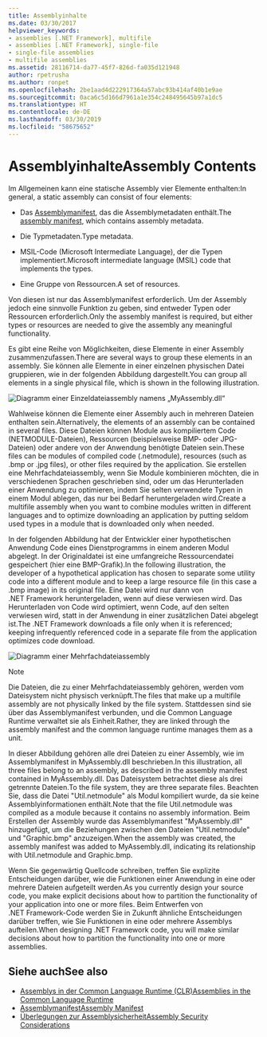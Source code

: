 ```yaml
---
title: Assemblyinhalte
ms.date: 03/30/2017
helpviewer_keywords:
- assemblies [.NET Framework], multifile
- assemblies [.NET Framework], single-file
- single-file assemblies
- multifile assemblies
ms.assetid: 28116714-da77-45f7-826d-fa035d121948
author: rpetrusha
ms.author: ronpet
ms.openlocfilehash: 2be1aad4d222917364a57abc93b414af40b1e9ae
ms.sourcegitcommit: 0aca6c5d166d7961a1e354c248495645b97a1dc5
ms.translationtype: HT
ms.contentlocale: de-DE
ms.lasthandoff: 03/30/2019
ms.locfileid: "58675652"
---
```

# <a name="assembly-contents"></a><span data-ttu-id="46b26-102">Assemblyinhalte</span><span class="sxs-lookup"><span data-stu-id="46b26-102">Assembly Contents</span></span>
<span data-ttu-id="46b26-103">Im Allgemeinen kann eine statische Assembly vier Elemente enthalten:</span><span class="sxs-lookup"><span data-stu-id="46b26-103">In general, a static assembly can consist of four elements:</span></span>  
  
-   <span data-ttu-id="46b26-104">Das [Assemblymanifest](../../../docs/framework/app-domains/assembly-manifest.md), das die Assemblymetadaten enthält.</span><span class="sxs-lookup"><span data-stu-id="46b26-104">The [assembly manifest](../../../docs/framework/app-domains/assembly-manifest.md), which contains assembly metadata.</span></span>  
  
-   <span data-ttu-id="46b26-105">Die Typmetadaten.</span><span class="sxs-lookup"><span data-stu-id="46b26-105">Type metadata.</span></span>  
  
-   <span data-ttu-id="46b26-106">MSIL-Code (Microsoft Intermediate Language), der die Typen implementiert.</span><span class="sxs-lookup"><span data-stu-id="46b26-106">Microsoft intermediate language (MSIL) code that implements the types.</span></span>  
  
-   <span data-ttu-id="46b26-107">Eine Gruppe von Ressourcen.</span><span class="sxs-lookup"><span data-stu-id="46b26-107">A set of resources.</span></span>  
  
 <span data-ttu-id="46b26-108">Von diesen ist nur das Assemblymanifest erforderlich. Um der Assembly jedoch eine sinnvolle Funktion zu geben, sind entweder Typen oder Ressourcen erforderlich.</span><span class="sxs-lookup"><span data-stu-id="46b26-108">Only the assembly manifest is required, but either types or resources are needed to give the assembly any meaningful functionality.</span></span>  
  
 <span data-ttu-id="46b26-109">Es gibt eine Reihe von Möglichkeiten, diese Elemente in einer Assembly zusammenzufassen.</span><span class="sxs-lookup"><span data-stu-id="46b26-109">There are several ways to group these elements in an assembly.</span></span> <span data-ttu-id="46b26-110">Sie können alle Elemente in einer einzelnen physischen Datei gruppieren, wie in der folgenden Abbildung dargestellt.</span><span class="sxs-lookup"><span data-stu-id="46b26-110">You can group all elements in a single physical file, which is shown in the following illustration.</span></span>  
  
 ![Diagramm einer Einzeldateiassembly namens „MyAssembly.dll“](./media/assembly-contents/single-file-assembly.gif)  
  
 <span data-ttu-id="46b26-112">Wahlweise können die Elemente einer Assembly auch in mehreren Dateien enthalten sein.</span><span class="sxs-lookup"><span data-stu-id="46b26-112">Alternatively, the elements of an assembly can be contained in several files.</span></span> <span data-ttu-id="46b26-113">Diese Dateien können Module aus kompiliertem Code (NETMODULE-Dateien), Ressourcen (beispielsweise BMP- oder JPG-Dateien) oder andere von der Anwendung benötigte Dateien sein.</span><span class="sxs-lookup"><span data-stu-id="46b26-113">These files can be modules of compiled code (.netmodule), resources (such as .bmp or .jpg files), or other files required by the application.</span></span> <span data-ttu-id="46b26-114">Sie erstellen eine Mehrfachdateiassembly, wenn Sie Module kombinieren möchten, die in verschiedenen Sprachen geschrieben sind, oder um das Herunterladen einer Anwendung zu optimieren, indem Sie selten verwendete Typen in einem Modul ablegen, das nur bei Bedarf heruntergeladen wird.</span><span class="sxs-lookup"><span data-stu-id="46b26-114">Create a multifile assembly when you want to combine modules written in different languages and to optimize downloading an application by putting seldom used types in a module that is downloaded only when needed.</span></span>  
  
 <span data-ttu-id="46b26-115">In der folgenden Abbildung hat der Entwickler einer hypothetischen Anwendung Code eines Dienstprogramms in einem anderen Modul abgelegt. In der Originaldatei ist eine umfangreiche Ressourcendatei gespeichert (hier eine BMP-Grafik).</span><span class="sxs-lookup"><span data-stu-id="46b26-115">In the following illustration, the developer of a hypothetical application has chosen to separate some utility code into a different module and to keep a large resource file (in this case a .bmp image) in its original file.</span></span> <span data-ttu-id="46b26-116">Eine Datei wird nur dann von .NET Framework heruntergeladen, wenn auf diese verwiesen wird. Das Herunterladen von Code wird optimiert, wenn Code, auf den selten verwiesen wird, statt in der Anwendung in einer zusätzlichen Datei abgelegt ist.</span><span class="sxs-lookup"><span data-stu-id="46b26-116">The .NET Framework downloads a file only when it is referenced; keeping infrequently referenced code in a separate file from the application optimizes code download.</span></span>  
  
 ![Diagramm einer Mehrfachdateiassembly](./media/assembly-contents/multifile-assembly-diagram.gif) 
  
> [!NOTE]
>  <span data-ttu-id="46b26-118">Die Dateien, die zu einer Mehrfachdateiassembly gehören, werden vom Dateisystem nicht physisch verknüpft.</span><span class="sxs-lookup"><span data-stu-id="46b26-118">The files that make up a multifile assembly are not physically linked by the file system.</span></span> <span data-ttu-id="46b26-119">Stattdessen sind sie über das Assemblymanifest verbunden, und die Common Language Runtime verwaltet sie als Einheit.</span><span class="sxs-lookup"><span data-stu-id="46b26-119">Rather, they are linked through the assembly manifest and the common language runtime manages them as a unit.</span></span>  
  
 <span data-ttu-id="46b26-120">In dieser Abbildung gehören alle drei Dateien zu einer Assembly, wie im Assemblymanifest in MyAssembly.dll beschrieben.</span><span class="sxs-lookup"><span data-stu-id="46b26-120">In this illustration, all three files belong to an assembly, as described in the assembly manifest contained in MyAssembly.dll.</span></span> <span data-ttu-id="46b26-121">Das Dateisystem betrachtet diese als drei getrennte Dateien.</span><span class="sxs-lookup"><span data-stu-id="46b26-121">To the file system, they are three separate files.</span></span> <span data-ttu-id="46b26-122">Beachten Sie, dass die Datei "Util.netmodule" als Modul kompiliert wurde, da sie keine Assemblyinformationen enthält.</span><span class="sxs-lookup"><span data-stu-id="46b26-122">Note that the file Util.netmodule was compiled as a module because it contains no assembly information.</span></span> <span data-ttu-id="46b26-123">Beim Erstellen der Assembly wurde das Assemblymanifest "MyAssembly.dll" hinzugefügt, um die Beziehungen zwischen den Dateien "Util.netmodule" und "Graphic.bmp" anzuzeigen.</span><span class="sxs-lookup"><span data-stu-id="46b26-123">When the assembly was created, the assembly manifest was added to MyAssembly.dll, indicating its relationship with Util.netmodule and Graphic.bmp.</span></span>  
  
 <span data-ttu-id="46b26-124">Wenn Sie gegenwärtig Quellcode schreiben, treffen Sie explizite Entscheidungen darüber, wie die Funktionen einer Anwendung in eine oder mehrere Dateien aufgeteilt werden.</span><span class="sxs-lookup"><span data-stu-id="46b26-124">As you currently design your source code, you make explicit decisions about how to partition the functionality of your application into one or more files.</span></span> <span data-ttu-id="46b26-125">Beim Entwerfen von .NET Framework-Code werden Sie in Zukunft ähnliche Entscheidungen darüber treffen, wie Sie Funktionen in eine oder mehrere Assemblys aufteilen.</span><span class="sxs-lookup"><span data-stu-id="46b26-125">When designing .NET Framework code, you will make similar decisions about how to partition the functionality into one or more assemblies.</span></span>  
  
## <a name="see-also"></a><span data-ttu-id="46b26-126">Siehe auch</span><span class="sxs-lookup"><span data-stu-id="46b26-126">See also</span></span>
- [<span data-ttu-id="46b26-127">Assemblys in der Common Language Runtime (CLR)</span><span class="sxs-lookup"><span data-stu-id="46b26-127">Assemblies in the Common Language Runtime</span></span>](../../../docs/framework/app-domains/assemblies-in-the-common-language-runtime.md)
- [<span data-ttu-id="46b26-128">Assemblymanifest</span><span class="sxs-lookup"><span data-stu-id="46b26-128">Assembly Manifest</span></span>](../../../docs/framework/app-domains/assembly-manifest.md)
- [<span data-ttu-id="46b26-129">Überlegungen zur Assemblysicherheit</span><span class="sxs-lookup"><span data-stu-id="46b26-129">Assembly Security Considerations</span></span>](../../../docs/framework/app-domains/assembly-security-considerations.md)
